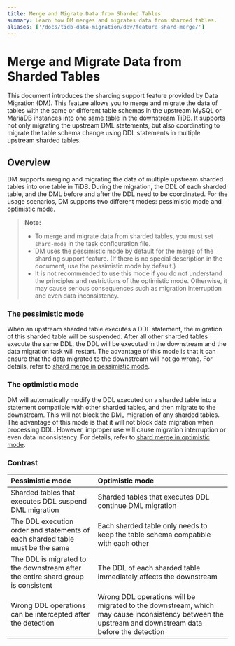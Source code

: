 ```yaml
---
title: Merge and Migrate Data from Sharded Tables
summary: Learn how DM merges and migrates data from sharded tables.
aliases: ['/docs/tidb-data-migration/dev/feature-shard-merge/']
---
```


# Merge and Migrate Data from Sharded Tables

This document introduces the sharding support feature provided by Data Migration (DM). This feature allows you to merge and migrate the data of tables with the same or different table schemas in the upstream MySQL or MariaDB instances into one same table in the downstream TiDB. It supports not only migrating the upstream DML statements, but also coordinating to migrate the table schema change using DDL statements in multiple upstream sharded tables.

## Overview

DM supports merging and migrating the data of multiple upstream sharded tables into one table in TiDB. During the migration, the DDL of each sharded table, and the DML before and after the DDL need to be coordinated. For the usage scenarios, DM supports two different modes: pessimistic mode and optimistic mode.

> **Note:**
>
> - To merge and migrate data from sharded tables,  you must set `shard-mode` in the task configuration file. 
> - DM uses the pessimistic mode by default for the merge of the sharding support feature. (If there is no special description in the document, use the pessimistic mode by default.)
> - It is not recommended to use this mode if you do not understand the principles and restrictions of the optimistic mode. Otherwise, it may cause serious consequences such as migration interruption and even data inconsistency.

### The pessimistic mode

When an upstream sharded table executes a DDL statement, the migration of this sharded table will be suspended. After all other sharded tables execute the same DDL, the DDL will be executed in the downstream and the data migration task will restart. The advantage of this mode is that it can ensure that the data migrated to the downstream will not go wrong. For details, refer to [shard merge in pessimistic mode](feature-shard-merge-pessimistic.md).
 
### The optimistic mode

DM will automatically modify the DDL executed on a sharded table into a statement compatible with other sharded tables, and then migrate to the downstream. This will not block the DML migration of any sharded tables. The advantage of this mode is that it will not block data migration when processing DDL. However, improper use will cause migration interruption or even data inconsistency. For details, refer to [shard merge in optimistic mode](feature-shard-merge-optimistic.md).

### Contrast

| Pessimistic mode   | Optimistic mode   |
| :----------- | :----------- |
| Sharded tables that executes DDL suspend DML migration | Sharded tables that executes DDL continue DML migration |
| The DDL execution order and statements of each sharded table must be the same | Each sharded table only needs to keep the table schema compatible with each other  |
| The DDL is migrated to the downstream after the entire shard group is consistent | The DDL of each sharded table immediately affects the downstream |
| Wrong DDL operations can be intercepted after the detection | Wrong DDL operations will be migrated to the downstream, which may cause inconsistency between the upstream and downstream data before the detection  |